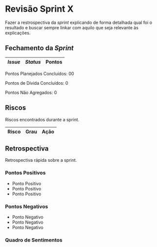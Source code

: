 # Revisão Sprint X

Fazer a restrospectiva da *sprint* explicando de forma detalhada qual foi o resultado e buscar sempre linkar com aquilo que seja relevante às explicações.

## Fechamento da _Sprint_     


| _Issue_ | _Status_ | Pontos |
| :-----: | :------: | :----: |


Pontos Planejados Concluídos: 00

Pontos de Dívida Concluídos:  0   

Pontos Não Agregados: 0

## Riscos    
Riscos encontrados durante a sprint.  

| Risco | Grau  | Ação  |
| :---: | :---: | :---: |

## Retrospectiva
Retrospectiva rápida sobre a sprint.   

### Pontos Positivos

  - Ponto Positivo
  - Ponto Positivo
  - Ponto Positivo

### Pontos Negativos

  - Ponto Negativo
  - Ponto Negativo
  - Ponto Negativo

### Quadro de Sentimentos


